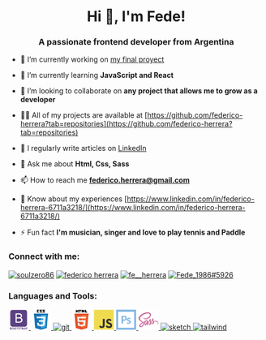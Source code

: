 <h1 align="center">Hi 👋, I'm Fede!</h1>
<h3 align="center">A passionate frontend developer from Argentina</h3>

- 🔭 I’m currently working on [my final proyect](https://github.com/federico-herrera/Proyecto-Final)

- 🌱 I’m currently learning **JavaScript and React**

- 👯 I’m looking to collaborate on **any project that allows me to grow as a developer**

- 👨‍💻 All of my projects are available at [https://github.com/federico-herrera?tab=repositories](https://github.com/federico-herrera?tab=repositories)

- 📝 I regularly write articles on [LinkedIn](LinkedIn)

- 💬 Ask me about **Html, Css, Sass**

- 📫 How to reach me **federico.herrera@gmail.com**

- 📄 Know about my experiences [https://www.linkedin.com/in/federico-herrera-6711a3218/](https://www.linkedin.com/in/federico-herrera-6711a3218/)

- ⚡ Fun fact **I'm musician, singer and love to play tennis and Paddle**

<h3 align="left">Connect with me:</h3>
<p align="left">
<a href="https://twitter.com/soulzero86" target="blank"><img align="center" src="https://raw.githubusercontent.com/rahuldkjain/github-profile-readme-generator/master/src/images/icons/Social/twitter.svg" alt="soulzero86" height="30" width="40" /></a>
<a href="https://linkedin.com/in/federico herrera" target="blank"><img align="center" src="https://raw.githubusercontent.com/rahuldkjain/github-profile-readme-generator/master/src/images/icons/Social/linked-in-alt.svg" alt="federico herrera" height="30" width="40" /></a>
<a href="https://instagram.com/fe__herrera" target="blank"><img align="center" src="https://raw.githubusercontent.com/rahuldkjain/github-profile-readme-generator/master/src/images/icons/Social/instagram.svg" alt="fe__herrera" height="30" width="40" /></a>
<a href="https://discord.gg/Fede_1986#5926" target="blank"><img align="center" src="https://raw.githubusercontent.com/rahuldkjain/github-profile-readme-generator/master/src/images/icons/Social/discord.svg" alt="Fede_1986#5926" height="30" width="40" /></a>
</p>

<h3 align="left">Languages and Tools:</h3>
<p align="left"> <a href="https://getbootstrap.com" target="_blank"> <img src="https://raw.githubusercontent.com/devicons/devicon/master/icons/bootstrap/bootstrap-plain-wordmark.svg" alt="bootstrap" width="40" height="40"/> </a> <a href="https://www.w3schools.com/css/" target="_blank"> <img src="https://raw.githubusercontent.com/devicons/devicon/master/icons/css3/css3-original-wordmark.svg" alt="css3" width="40" height="40"/> </a> <a href="https://git-scm.com/" target="_blank"> <img src="https://www.vectorlogo.zone/logos/git-scm/git-scm-icon.svg" alt="git" width="40" height="40"/> </a> <a href="https://www.w3.org/html/" target="_blank"> <img src="https://raw.githubusercontent.com/devicons/devicon/master/icons/html5/html5-original-wordmark.svg" alt="html5" width="40" height="40"/> </a> <a href="https://developer.mozilla.org/en-US/docs/Web/JavaScript" target="_blank"> <img src="https://raw.githubusercontent.com/devicons/devicon/master/icons/javascript/javascript-original.svg" alt="javascript" width="40" height="40"/> </a> <a href="https://www.photoshop.com/en" target="_blank"> <img src="https://raw.githubusercontent.com/devicons/devicon/master/icons/photoshop/photoshop-line.svg" alt="photoshop" width="40" height="40"/> </a> <a href="https://sass-lang.com" target="_blank"> <img src="https://raw.githubusercontent.com/devicons/devicon/master/icons/sass/sass-original.svg" alt="sass" width="40" height="40"/> </a> <a href="https://www.sketch.com/" target="_blank"> <img src="https://www.vectorlogo.zone/logos/sketchapp/sketchapp-icon.svg" alt="sketch" width="40" height="40"/> </a> <a href="https://tailwindcss.com/" target="_blank"> <img src="https://www.vectorlogo.zone/logos/tailwindcss/tailwindcss-icon.svg" alt="tailwind" width="40" height="40"/> </a> </p>

